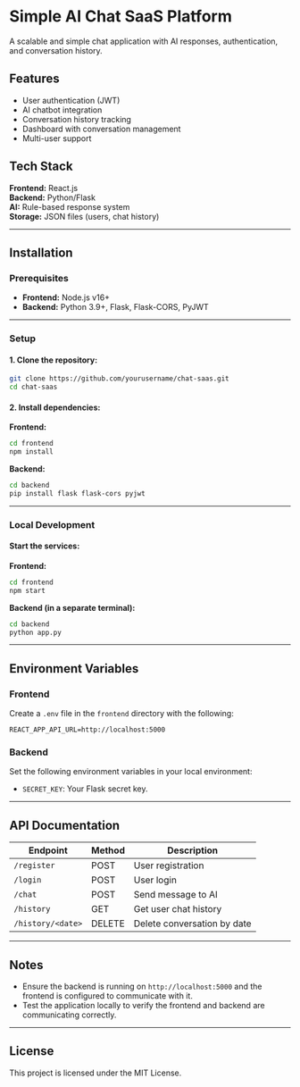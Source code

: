 # Simple AI Chat SaaS Platform

A scalable and simple chat application with AI responses, authentication, and conversation history.

## Features
- User authentication (JWT)
- AI chatbot integration
- Conversation history tracking
- Dashboard with conversation management
- Multi-user support

## Tech Stack
**Frontend:** React.js  
**Backend:** Python/Flask  
**AI:** Rule-based response system  
**Storage:** JSON files (users, chat history)

---

## Installation

### Prerequisites
- **Frontend:** Node.js v16+  
- **Backend:** Python 3.9+, Flask, Flask-CORS, PyJWT

---

### Setup

#### 1. Clone the repository:
```bash
git clone https://github.com/yourusername/chat-saas.git
cd chat-saas
```

#### 2. Install dependencies:

**Frontend:**
```bash
cd frontend
npm install
```

**Backend:**
```bash
cd backend
pip install flask flask-cors pyjwt
```

---

### Local Development

#### Start the services:

**Frontend:**
```bash
cd frontend
npm start
```

**Backend (in a separate terminal):**
```bash
cd backend
python app.py
```

---

## Environment Variables

### Frontend
Create a `.env` file in the `frontend` directory with the following:
```properties
REACT_APP_API_URL=http://localhost:5000
```

### Backend
Set the following environment variables in your local environment:
- `SECRET_KEY`: Your Flask secret key.

---

## API Documentation

| Endpoint         | Method | Description                  |
|-------------------|--------|------------------------------|
| `/register`       | POST   | User registration            |
| `/login`          | POST   | User login                   |
| `/chat`           | POST   | Send message to AI           |
| `/history`        | GET    | Get user chat history        |
| `/history/<date>` | DELETE | Delete conversation by date  |

---

## Notes
- Ensure the backend is running on `http://localhost:5000` and the frontend is configured to communicate with it.
- Test the application locally to verify the frontend and backend are communicating correctly.

---

## License
This project is licensed under the MIT License.